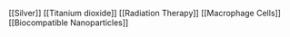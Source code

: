 [[Silver]]
[[Titanium dioxide]]
[[Radiation Therapy]]
[[Macrophage Cells]]
[[Biocompatible Nanoparticles]]
